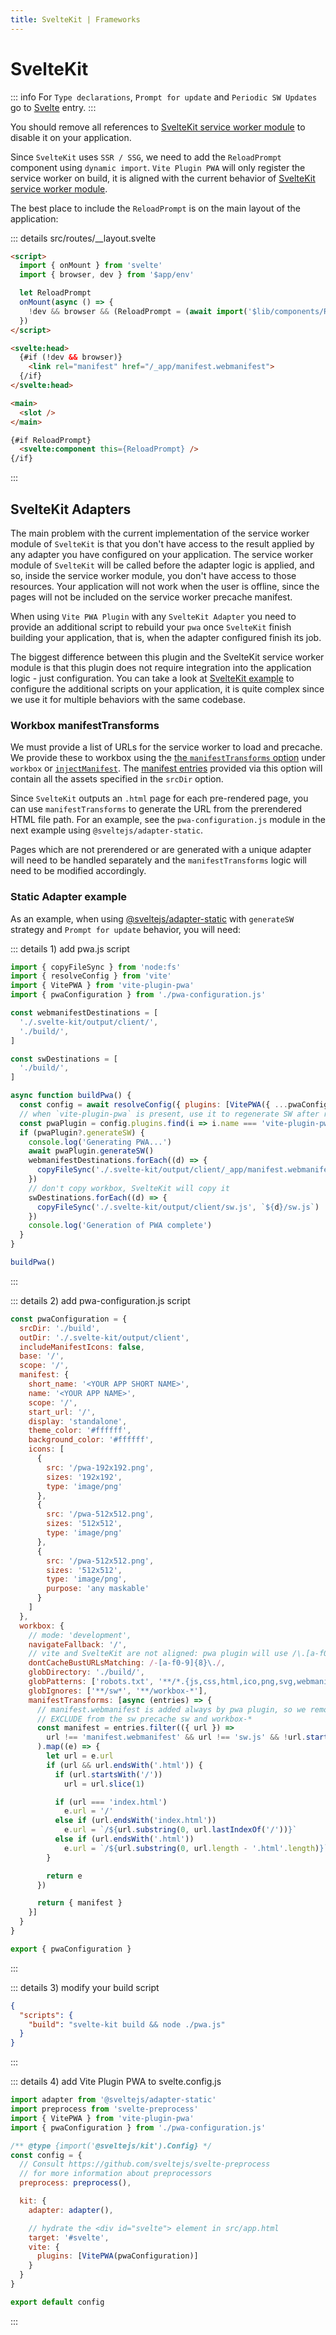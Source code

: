 ```yaml
---
title: SvelteKit | Frameworks
---
```


# SvelteKit

::: info
For `Type declarations`, `Prompt for update` and `Periodic SW Updates` go to [Svelte](/frameworks/svelte) entry.
:::

You should remove all references to [SvelteKit service worker module](https://kit.svelte.dev/docs#modules-$service-worker) to disable it on your application.

Since `SvelteKit` uses `SSR / SSG`, we need to add the `ReloadPrompt` component using `dynamic import`. `Vite Plugin PWA` will only register the service worker on build, it is aligned with the current behavior of [SvelteKit service worker module](https://kit.svelte.dev/docs#modules-$service-worker).

The best place to include the `ReloadPrompt` is on the main layout of the application:

::: details src/routes/__layout.svelte
```html
<script>
  import { onMount } from 'svelte'
  import { browser, dev } from '$app/env'

  let ReloadPrompt
  onMount(async () => {
    !dev && browser && (ReloadPrompt = (await import('$lib/components/ReloadPrompt.svelte')).default)
  })
</script>

<svelte:head>
  {#if (!dev && browser)}
    <link rel="manifest" href="/_app/manifest.webmanifest">
  {/if}
</svelte:head>

<main>
  <slot />
</main>

{#if ReloadPrompt}
  <svelte:component this={ReloadPrompt} />
{/if}
```
:::

## SvelteKit Adapters

The main problem with the current implementation of the service worker module of `SvelteKit` is that you don't have access to the result applied by any adapter you have configured on your application. The service worker module of `SvelteKit` will be called before the adapter logic is applied, and so, inside the service worker module, you don't have access to those resources. Your application will not work when the user is offline, since the pages will not be included on the service worker precache manifest.

When using `Vite PWA Plugin` with any `SvelteKit Adapter` you need to provide an additional script to rebuild your `pwa` once `SvelteKit` finish building your application, that is, when the adapter configured finish its job.

The biggest difference between this plugin and the SvelteKit service worker module is that this plugin does not require integration into the application logic - just configuration. You can take a look at [SvelteKit example](https://github.com/antfu/vite-plugin-pwa/tree/main/examples/sveltekit-pwa) to configure the additional scripts on your application, it is quite complex since we use it for multiple behaviors with the same codebase.

### Workbox manifestTransforms

We must provide a list of URLs for the service worker to load and precache. We provide these to workbox using the [the `manifestTransforms` option](https://developers.google.com/web/tools/workbox/reference-docs/latest/module-workbox-build#.ManifestTransform) under `workbox` or [`injectManifest`](https://developers.google.com/web/tools/workbox/reference-docs/latest/module-workbox-build#.injectManifest). The [manifest entries](https://developers.google.com/web/tools/workbox/reference-docs/latest/module-workbox-build#.ManifestEntry) provided via this option will contain all the assets specified in the `srcDir` option.

Since `SvelteKit` outputs an `.html` page for each pre-rendered page, you can use `manifestTransforms` to generate the URL from the prerendered HTML file path. For an example, see the `pwa-configuration.js` module in the next example using `@sveltejs/adapter-static`.

Pages which are not prerendered or are generated with a unique adapter will need to be handled separately and the `manifestTransforms` logic will need to be modified accordingly.

### Static Adapter example

As an example, when using [@sveltejs/adapter-static](https://github.com/sveltejs/kit/tree/master/packages/adapter-static) with `generateSW` strategy and `Prompt for update` behavior, you will need:

::: details 1) add pwa.js script
```js
import { copyFileSync } from 'node:fs'
import { resolveConfig } from 'vite'
import { VitePWA } from 'vite-plugin-pwa'
import { pwaConfiguration } from './pwa-configuration.js'

const webmanifestDestinations = [
  './.svelte-kit/output/client/',
  './build/',
]

const swDestinations = [
  './build/',
]

async function buildPwa() {
  const config = await resolveConfig({ plugins: [VitePWA({ ...pwaConfiguration })] }, 'build', 'production')
  // when `vite-plugin-pwa` is present, use it to regenerate SW after rendering
  const pwaPlugin = config.plugins.find(i => i.name === 'vite-plugin-pwa')?.api
  if (pwaPlugin?.generateSW) {
    console.log('Generating PWA...')
    await pwaPlugin.generateSW()
    webmanifestDestinations.forEach((d) => {
      copyFileSync('./.svelte-kit/output/client/_app/manifest.webmanifest', `${d}/manifest.webmanifest`)
    })
    // don't copy workbox, SvelteKit will copy it
    swDestinations.forEach((d) => {
      copyFileSync('./.svelte-kit/output/client/sw.js', `${d}/sw.js`)
    })
    console.log('Generation of PWA complete')
  }
}

buildPwa()
```
:::

::: details 2) add pwa-configuration.js script

```js
const pwaConfiguration = {
  srcDir: './build',
  outDir: './.svelte-kit/output/client',
  includeManifestIcons: false,
  base: '/',
  scope: '/',
  manifest: {
    short_name: '<YOUR APP SHORT NAME>',
    name: '<YOUR APP NAME>',
    scope: '/',
    start_url: '/',
    display: 'standalone',
    theme_color: '#ffffff',
    background_color: '#ffffff',
    icons: [
      {
        src: '/pwa-192x192.png',
        sizes: '192x192',
        type: 'image/png'
      },
      {
        src: '/pwa-512x512.png',
        sizes: '512x512',
        type: 'image/png'
      },
      {
        src: '/pwa-512x512.png',
        sizes: '512x512',
        type: 'image/png',
        purpose: 'any maskable'
      }
    ]
  },
  workbox: {
    // mode: 'development',
    navigateFallback: '/',
    // vite and SvelteKit are not aligned: pwa plugin will use /\.[a-f0-9]{8}\./ by default: #164 optimize workbox work
    dontCacheBustURLsMatching: /-[a-f0-9]{8}\./,
    globDirectory: './build/',
    globPatterns: ['robots.txt', '**/*.{js,css,html,ico,png,svg,webmanifest}'],
    globIgnores: ['**/sw*', '**/workbox-*'],
    manifestTransforms: [async (entries) => {
      // manifest.webmanifest is added always by pwa plugin, so we remove it.
      // EXCLUDE from the sw precache sw and workbox-*
      const manifest = entries.filter(({ url }) =>
        url !== 'manifest.webmanifest' && url !== 'sw.js' && !url.startsWith('workbox-')
      ).map((e) => {
        let url = e.url
        if (url && url.endsWith('.html')) {
          if (url.startsWith('/'))
            url = url.slice(1)

          if (url === 'index.html')
            e.url = '/'
          else if (url.endsWith('index.html'))
            e.url = `/${url.substring(0, url.lastIndexOf('/'))}`
          else if (url.endsWith('.html'))
            e.url = `/${url.substring(0, url.length - '.html'.length)}`
        }

        return e
      })

      return { manifest }
    }]
  }
}

export { pwaConfiguration }
```
:::

::: details 3) modify your build script
```json
{
  "scripts": {
    "build": "svelte-kit build && node ./pwa.js"
  }
}
```
:::

::: details 4) add Vite Plugin PWA to svelte.config.js
```js
import adapter from '@sveltejs/adapter-static'
import preprocess from 'svelte-preprocess'
import { VitePWA } from 'vite-plugin-pwa'
import { pwaConfiguration } from './pwa-configuration.js'

/** @type {import('@sveltejs/kit').Config} */
const config = {
  // Consult https://github.com/sveltejs/svelte-preprocess
  // for more information about preprocessors
  preprocess: preprocess(),

  kit: {
    adapter: adapter(),

    // hydrate the <div id="svelte"> element in src/app.html
    target: '#svelte',
    vite: {
      plugins: [VitePWA(pwaConfiguration)]
    }
  }
}

export default config
```
:::
